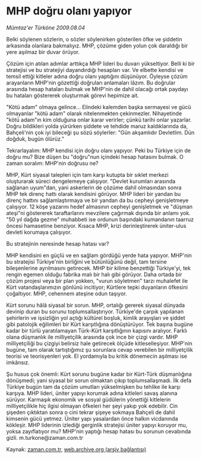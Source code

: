 # MHP doğru olanı yapıyor

*Mümtaz'er Türköne 2009.08.04*

<tr><td class="metin" colspan="2" style="padding-top: 20px; padding-left: 5px; padding-right: 10px;">Belki söylenen sözlerin, o sözler söylenirken gösterilen öfke ve şiddetin arkasında olanlara bakmalıyız. MHP, çözüme giden yolun çok daraldığı bir yere aşılmaz bir duvar örüyor.</td></tr><tr><td class="metin" colspan="2" style="padding-top: 20px; padding-left: 5px; padding-right: 10px;"><p>Çözüm için atılan adımlar arttıkça MHP lideri bu duvarı yükseltiyor. Belli ki bir stratejisi ve bu stratejiyi dayandırdığı hesapları var. Ve elbette kendisi ve temsil ettiği kitleler adına doğru olanı yaptığını düşünüyor. Öyleyse çözüm arayanların MHP'nin gözettiği doğruları anlamaları lâzım. Bu doğrular arasında hesap hataları bulmak ve MHP'nin de dahil olacağı ortak paydayı bu hataları göstererek oluşturmak görevi hepimize ait.
<p>"Kötü adam" olmaya gelince... Elindeki kalemden başka sermayesi ve gücü olmayanlar "kötü adam" olarak nitelenmekten çekinmezler. Nihayetinde "kötü adam"ın kim olduğuna onlar karar verirler; çünkü tarihi onlar yazarlar. Doğru bildikleri yolda yürürken şiddete ve tehdide maruz kaldıklarında da, Bahçeli'nin çok iyi bileceği şu sözü söylerler: "Gün akşamlıdır Devletlim. Dün doğduk, bugün ölürüz."
<p>Tekrarlayalım: MHP kendisi için doğru olanı yapıyor. Peki bu Türkiye için de doğru mu? Bize düşen bu "doğru"nun içindeki hesap hatasını bulmak. O zaman soralım: MHP'nin doğrusu ne?
<p>MHP, Kürt siyasal talepleri için tam karşı kutupta bir sıklet merkezi oluşturarak süreci dengelemeye çalışıyor. "Devlet kurumları arasında sağlanan uyum"dan, yani askerlerin de çözüme dahil olmasından sonra MHP tek direnç hattı olarak kendisini görüyor. MHP lideri bir yandan bu direnç hattını sağlamlaştırmaya ve bir yandan da bu cepheyi genişletmeye çalışıyor. 12 köşe yazarını hedef almasının cepheyi genişletmek ve "düşman ateşi"ni göstererek taraftarlarını mevzilere çağırmak dışında bir anlamı yok. "50 yıl dağda gezme" muhabbeti ise ordunun başındaki kumandanın taarruz öncesi hamasetine benziyor. Kısaca MHP, krizi derinleştirerek üniter-ulus devleti korumaya çalışıyor.
<p>Bu stratejinin neresinde hesap hatası var?
<p>MHP kendisini en güçlü ve en sağlam gördüğü yerde hata yapıyor. MHP'nin bu stratejisi Türkiye'nin birliğini ve bütünlüğünü değil, tam tersine bileşenlerine ayrılmasını getirecek. MHP bir kilime benzettiği Türkiye'yi, tek rengin egemen olduğu fabrika malı bir halı gibi görüyor. Daha ortada bir çözüm projesi veya bir plan yokken, "vurun söyletmen" tarzı muhalefet ile Kürt vatandaşlarımızın gönlünü incitiyor; Kürtlere tepki duyanların öfkesini çoğaltıyor. MHP, cehennem ateşine odun taşıyor.
<p>Kürt sorunu hâlâ siyasal bir sorun. MHP, ortalığı gererek siyasal dünyada devinip duran bu sorunu toplumsallaştırıyor. Türkiye'de çarpık yapılanan şehirlerin ve işsizliğin yol açtığı kültürel boşluk, kimlik arayışları ve şiddet gibi patolojik eğilimleri bir Kürt karşıtlığına dönüştürüyor. Tek başına bugüne kadar bir türlü yaratılamayan Türk-Kürt karşıtlığının kapısını aralıyor. Farklı olana düşmanlık ile milliyetçilik arasında çok ince bir çizgi vardır. MHP milliyetçiliği bu çizgiyi belirsiz hale getirecek ölçüde kitleselleşiyor. MHP'nin bugüne, tam olarak tartıştığımız şu sorunlara cevap verebilen bir milliyetçilik teorisi ve teorisyenleri yok. El yordamıyla bu kritik dönemecin aşılması ise imkânsız.
<p>Şu husus çok önemli: Kürt sorunu bugüne kadar bir Kürt-Türk düşmanlığına dönüşmedi; yani siyasal bir sorun olmaktan çıkıp toplumsallaşmadı. İlk defa Türkiye bugün tam da çözüm umutları yükselmişken bu tehlike ile karşı karşıya. MHP lideri, üniter yapıyı korumak adına kitleleri savaş alanına sürüyor. Karmaşık ekonomik ve sosyal güdülerin yönettiği kitlelerin milliyetçilikle hiç ilgisi olmayan öfkeleri her şeyi yakıp yok edebilir. Cin şişeden çıktıktan sonra o cini tekrar şişeye sokmaya Bahçeli de dahil kimsenin gücü yetmez. Üniter yapı yasalardan önce halkın vicdanında kökleşir. MHP liderinin izlediği gerginlik stratejisi üniter yapıyı koruyor mu, yoksa zayıflatıyor mu? MHP'nin yaptığı hesap hatası bu sorunun cevabında gizli. m.turkone@zaman.com.tr <br/></p></p></p></p></p></p></p></p></td></tr>

Kaynak: [zaman.com.tr](http://zaman.com.tr/yazar.do?yazino=876512), [web.archive.org (arşiv bağlantısı)](http://web.archive.org/web/20090807092633/http://www.zaman.com.tr:80/yazar.do?yazino=876512)
